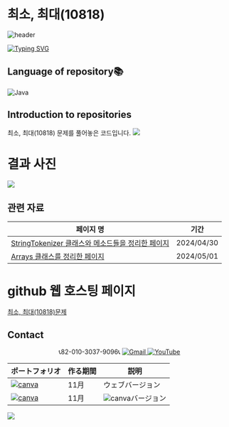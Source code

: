 # 최소, 최대(10818)

![header](https://capsule-render.vercel.app/api?type=egg&color=gradient&height=300&section=header&text=welcome%2&fontSize=50&desc=백준%20최소,%20최대(10818)%20문제)

[![Typing SVG](https://readme-typing-svg.demolab.com?font=Fira+Code&pause=1000&color=93BDF7&background=203AFF00&random=false&width=435&lines=My+name+is+kimganghyeon)](https://git.io/typing-svg)

## Language of repository📚
![Java](https://img.shields.io/badge/Java-007396?style=flat-square&logo=java&logoColor=white)

## Introduction to repositories 
최소, 최대(10818) 문제를 풀어놓은 코드입니다. 
<a href="https://www.acmicpc.net/problem/10818"><img src="https://github.com/do04200611/Baekjoon/assets/74278578/c4927392-1777-42c2-9d3d-94d560eb9882"></a>



# 결과 사진 <br>
<a href="https://github.com/do04200611/Baekjoon/blob/main/%EC%B5%9C%EC%86%8C%2C%20%EC%B5%9C%EB%8C%80(10818)/Main.java"><img src ="https://github.com/do04200611/Baekjoon/assets/74278578/d9e0392e-4966-49e2-bb5e-923dfdc4a8bf"></a>

 ## 관련 자료
  | 페이지 명                                                                                |  기간         |
  |--------------------------------------------------------------------------------|---------------|
  |[StringTokenizer 클래스와 메소드들을 정리한 페이지](https://kim-kang-hyun.tistory.com/27) |2024/04/30|
   |[Arrays 클래스를 정리한 페이지](https://kim-kang-hyun.tistory.com/28) |2024/05/01|

# github 웹 호스팅 페이지
<a href="https://do04200611.github.io/Baekjoon/10951(A+B%20-%204)/index.html">최소, 최대(10818)문제</a>

## Contact 



<p align="center">
  📞82-010-3037-9096📞
  <a href="mailto:a01030379096@gmail.com">
    <img src="https://img.shields.io/badge/-Gmail-red?style=for-the-badge&logo=Gmail" alt="Gmail">
  </a>
  <a href="https://www.youtube.com/channel/UC484ZJMavtoPOI4ey-HFdCA">
   <img src="https://img.shields.io/badge/-YouTube-red?style=for-the-badge&logo=youtube"  alt="YouTube">
 </a> <br>
 
  | ポートフォリオ           |  作る期間     |            説明  |
  |------------------------|---------------|----------------------------------------------|
  |<a href="https://kimganghyeon.my.canva.site/kimganghyeon"><img src="https://img.shields.io/badge/canva-purple?style=for-the-badge&logo=canva" alt="canva"></a>|11月|ウェブバージョン|
  |<a href="https://www.canva.com/design/DAFzY5opUiA/Ge33dSKE16cErBaDJDp-BA/edit"><img src="https://img.shields.io/badge/canva-purple?style=for-the-badge&logo=canva" alt="canva"></a>|11月|<img src="https://img.shields.io/badge/canva-purple?style=for-the-badge&logo=canva" alt="canva">バージョン|
</p>
<img src="https://capsule-render.vercel.app/api?type=egg&color=gradient&height=100&text=Thank%20you%20for%20watching.&section=footer" />
